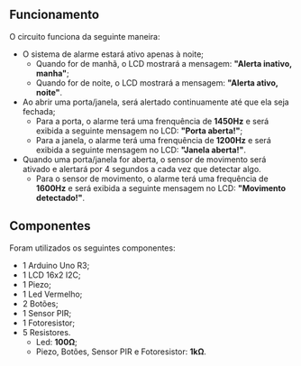 ## Funcionamento

O circuito funciona da seguinte maneira:

- O sistema de alarme estará ativo apenas à noite;
  - Quando for de manhã, o LCD mostrará a mensagem: **"Alerta inativo, manha"**;
  - Quando for de noite, o LCD mostrará a mensagem: **"Alerta ativo, noite"**.
- Ao abrir uma porta/janela, será alertado continuamente até que ela seja fechada;
  - Para a porta, o alarme terá uma frenquência de **1450Hz** e será exibida a seguinte mensagem no LCD: **"Porta aberta!"**;
  - Para a janela, o alarme terá uma frenquência de **1200Hz** e será exibida a seguinte mensagem no LCD: **"Janela aberta!"**.
- Quando uma porta/janela for aberta, o sensor de movimento será ativado e alertará por 4 segundos a cada vez que detectar algo.
  - Para o sensor de movimento, o alarme terá uma frequência de **1600Hz** e será exibida a seguinte mensagem no LCD: **"Movimento detectado!"**.

## Componentes

Foram utilizados os seguintes componentes:

- 1 Arduino Uno R3;
- 1 LCD 16x2 I2C;
- 1 Piezo;
- 1 Led Vermelho;
- 2 Botões;
- 1 Sensor PIR;
- 1 Fotoresistor;
- 5 Resistores.
  - Led: **100Ω**;
  - Piezo, Botões, Sensor PIR e Fotoresistor: **1kΩ**.
  
